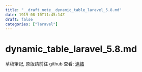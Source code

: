 ```yaml
---
title: "__draft_note__dynamic_table_laravel_5.8.md"
date: 1919-08-10T11:45:14Z
draft: false
categories: ["laravel"]
---
```


# dynamic_table_laravel_5.8.md

草稿筆記, 原版請前往 github 查看: [連結](https://github.com/tinghaolai/just-random-note/blob/master/laravel/dynamic_table_laravel_5.8.md)